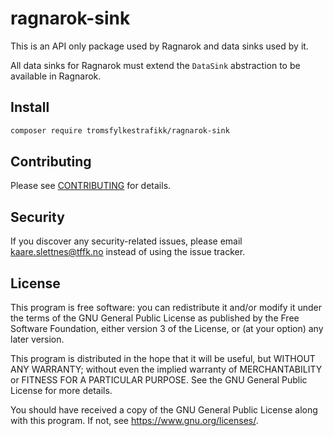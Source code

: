 # ragnarok-sink

This is an API only package used by Ragnarok and data sinks used by it.

All data sinks for Ragnarok must extend the `DataSink` abstraction
to be available in Ragnarok.

## Install

```bash
composer require tromsfylkestrafikk/ragnarok-sink
```

## Contributing

Please see [CONTRIBUTING](CONTRIBUTING.md) for details.


## Security

If you discover any security-related issues, please email
kaare.slettnes@tffk.no instead of using the issue tracker.


## License

This program is free software: you can redistribute it and/or modify
it under the terms of the GNU General Public License as published by
the Free Software Foundation, either version 3 of the License, or (at
your option) any later version.

This program is distributed in the hope that it will be useful, but
WITHOUT ANY WARRANTY; without even the implied warranty of
MERCHANTABILITY or FITNESS FOR A PARTICULAR PURPOSE. See the GNU
General Public License for more details.

You should have received a copy of the GNU General Public License
along with this program. If not, see <https://www.gnu.org/licenses/>.
